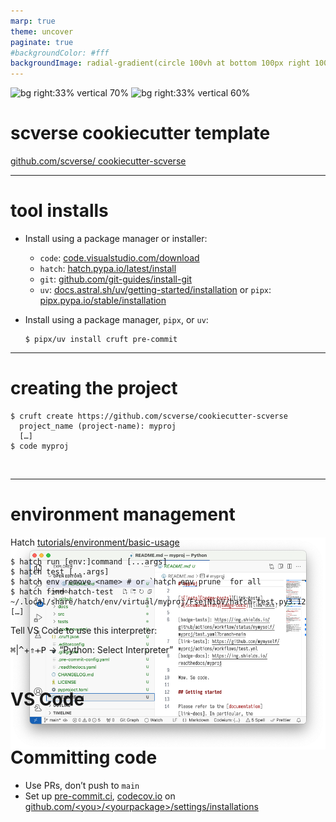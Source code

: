 ```yaml
---
marp: true
theme: uncover
paginate: true
#backgroundColor: #fff
backgroundImage: radial-gradient(circle 100vh at bottom 100px right 100px in hsl, rgb(161, 186, 182) 0%, transparent 100%)
---
```


<!-- _paginate: skip -->

![bg right:33% vertical 70%](https://scverse.org/img/icons/scverse_bw_logo.svg)
![bg right:33% vertical 60%](https://api.qrserver.com/v1/create-qr-code/?format=svg&bgcolor=161-186-182&data=https://scverse.org/cookiecutter-scverse-presentation/)

# scverse cookiecutter template

[github.com/scverse/
cookiecutter-scverse](https://github.com/scverse/cookiecutter-scverse)

<!-- Only QR code: follow the tutorial there if you access this presentation offline -->
<!-- Ask us if you follow live -->

---

# tool installs

* Install using a package manager or installer:

  - `code`: [code.visualstudio.com/download](https://code.visualstudio.com/download)
  - `hatch`: [hatch.pypa.io/latest/install](https://hatch.pypa.io/latest/install/)
  - `git`: [github.com/git-guides/install-git](https://github.com/git-guides/install-git)
  - `uv`: [docs.astral.sh/uv/getting-started/installation](https://docs.astral.sh/uv/getting-started/installation/)
    or `pipx`: [pipx.pypa.io/stable/installation](https://pipx.pypa.io/stable/installation/)

* Install using a package manager, `pipx`, or `uv`:

  ```console
  $ pipx/uv install cruft pre-commit
  ```

---

# creating the project

```console
$ cruft create https://github.com/scverse/cookiecutter-scverse
  project_name (project-name): myproj
  […]
$ code myproj
```

<img style="margin-bottom: -450px" src=./img/new-proj.png>

---

# environment management

Hatch [tutorials/environment/basic-usage](https://hatch.pypa.io/latest/tutorials/environment/basic-usage/)

```console
$ hatch run [env:]command [...args]
$ hatch test [...args]
$ hatch env remove <name> # or `hatch env prune` for all
$ hatch find hatch-test
~/.local/share/hatch/env/virtual/myproj/FsejNibV/hatch-test.py3.12
[…]
```

Tell VS Code to use this interpreter:

<kbd>⌘</kbd>|<kbd>^</kbd>+<kbd>⇑</kbd>+<kbd>P</kbd> → “Python: Select Interpreter”

---

# VS Code



---

# Committing code

- Use PRs, don’t push to `main`
- Set up [pre-commit.ci](https://pre-commit.ci/), [codecov.io](https://codecov.io/) on
  [github.com/&lt;you>/&lt;yourpackage>/settings/installations](#)
